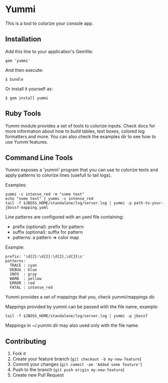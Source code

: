 # Yummi

This is a tool to colorize your console app.

## Installation

Add this line to your application's Gemfile:

    gem 'yummi'

And then execute:

    $ bundle

Or install it yourself as:

    $ gem install yummi

## Ruby Tools

Yummi module provides a set of tools to colorize inputs. Check docs for more information
about how to build tables, text boxes, colored log formatters and more. You can also check
the examples dir to see how to use Yummi features.

## Command Line Tools

Yummi exposes a 'yummi' program that you can use to colorize texts and apply
patterns to colorize lines (usefull to tail logs).

Examples:

    yummi -c intense_red -m "some text"
    echo "some text" | yummi -c intense_red
    tail -f $JBOSS_HOME/standalone/log/server.log | yummi -p path-to-your-jboss7-mapping.yaml

Line patterns are configured with an yaml file containing:

  * prefix (optional): prefix for pattern
  * suffix (optional): suffix for pattern
  * patterns: a pattern => color map

Example:

    prefix: '\d{2}:\d{2}:\d{2},\d{3}\s'
    patterns:
      TRACE : cyan
      DEBUG : blue
      INFO  : gray
      WARN  : yellow
      ERROR : red
      FATAL : intense_red

Yummi provides a set of mappings that you, check yummi/mappings dir.

Mappings provided by yummi can be passed with the file name, example:

    tail -f $JBOSS_HOME/standalone/log/server.log | yummi -p jboss7

Mappings in ~/.yummi dir may also used only with the file name.

## Contributing

1. Fork it
2. Create your feature branch (`git checkout -b my-new-feature`)
3. Commit your changes (`git commit -am 'Added some feature'`)
4. Push to the branch (`git push origin my-new-feature`)
5. Create new Pull Request
